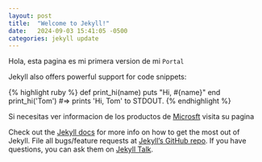 ```yaml
---
layout: post
title:  "Welcome to Jekyll!"
date:   2024-09-03 15:41:05 -0500
categories: jekyll update
---
```

Hola, esta pagina es mi primera version de mi `Portal`

Jekyll also offers powerful support for code snippets:

{% highlight ruby %}
def print_hi(name)
  puts "Hi, #{name}"
end
print_hi('Tom')
#=> prints 'Hi, Tom' to STDOUT.
{% endhighlight %}

Si necesitas ver informacion de los productos de [Microsft][ref01] visita su pagina


Check out the [Jekyll docs][jekyll-docs] for more info on how to get the most out of Jekyll. File all bugs/feature requests at [Jekyll’s GitHub repo][jekyll-gh]. If you have questions, you can ask them on [Jekyll Talk][jekyll-talk].

[ref01]:https://www.microsoft.com/es-pe
[jekyll-docs]: https://jekyllrb.com/docs/home
[jekyll-gh]:   https://github.com/jekyll/jekyll
[jekyll-talk]: https://talk.jekyllrb.com/
